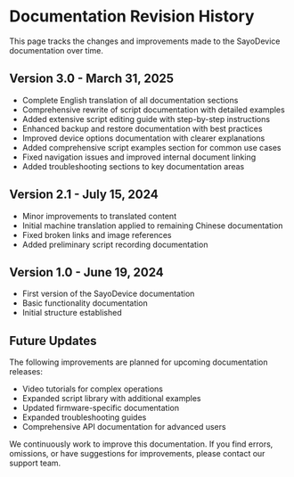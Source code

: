 # Documentation Revision History

This page tracks the changes and improvements made to the SayoDevice documentation over time.

## Version 3.0 - March 31, 2025

- Complete English translation of all documentation sections
- Comprehensive rewrite of script documentation with detailed examples
- Added extensive script editing guide with step-by-step instructions
- Enhanced backup and restore documentation with best practices
- Improved device options documentation with clearer explanations
- Added comprehensive script examples section for common use cases
- Fixed navigation issues and improved internal document linking
- Added troubleshooting sections to key documentation areas

## Version 2.1 - July 15, 2024

- Minor improvements to translated content
- Initial machine translation applied to remaining Chinese documentation
- Fixed broken links and image references
- Added preliminary script recording documentation

## Version 1.0 - June 19, 2024

- First version of the SayoDevice documentation
- Basic functionality documentation
- Initial structure established

## Future Updates

The following improvements are planned for upcoming documentation releases:

- Video tutorials for complex operations
- Expanded script library with additional examples
- Updated firmware-specific documentation
- Expanded troubleshooting guides
- Comprehensive API documentation for advanced users

We continuously work to improve this documentation. If you find errors, omissions, or have suggestions for improvements, please contact our support team.

